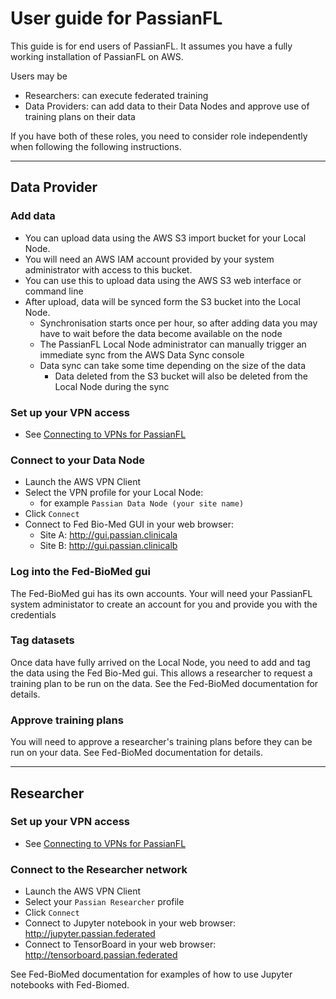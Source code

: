 # User guide for PassianFL

This guide is for end users of PassianFL. It assumes you have a fully working installation
of PassianFL on AWS.

Users may be  
- Researchers: can execute federated training
- Data Providers: can add data to their Data Nodes and approve use of training plans on their data

If you have both of these roles, you need to consider role independently when following the following instructions.

---

## Data Provider 

### Add data

- You can upload data using the AWS S3 import bucket for your Local Node.
- You will need an AWS IAM account provided by your system administrator with access to this bucket.
- You can use this to upload data using the AWS S3 web interface or command line
- After upload, data will be synced form the S3 bucket into the Local Node.
  - Synchronisation starts once per hour, so after adding data you may have to wait before the data
become available on the node
  - The PassianFL Local Node administrator can manually trigger an immediate sync from the AWS Data Sync console   
  - Data sync can take some time depending on the size of the data 
    - Data deleted from the S3 bucket will also be deleted from the Local Node during the sync

### Set up your VPN access

- See [Connecting to VPNs for PassianFL](vpn_setup.md)

### Connect to your Data Node

- Launch the AWS VPN Client 
- Select the VPN profile for your Local Node:
  - for example `Passian Data Node (your site name)`
- Click `Connect`
- Connect to Fed Bio-Med GUI in your web browser:
  - Site A: http://gui.passian.clinicala
  - Site B: http://gui.passian.clinicalb


### Log into the Fed-BioMed gui
The Fed-BioMed gui has its own accounts. Your will need your PassianFL system administator to 
create an account for you and provide you with the credentials 


### Tag datasets

Once data have fully arrived on the Local Node, you need to add and tag the data using the
Fed Bio-Med gui. This allows a researcher to request a training plan to be run on the data.
See the Fed-BioMed documentation for details.

### Approve training plans
You will need to approve a researcher's training plans before they can be run on your data.
See Fed-BioMed documentation for details.

---

## Researcher

### Set up your VPN access

- See [Connecting to VPNs for PassianFL](vpn_setup.md)

### Connect to the Researcher network
- Launch the AWS VPN Client 
- Select your `Passian Researcher` profile
- Click `Connect`
- Connect to Jupyter notebook in your web browser:  http://jupyter.passian.federated
- Connect to TensorBoard in your web browser:  http://tensorboard.passian.federated

See Fed-BioMed documentation for examples of how to use Jupyter notebooks with Fed-Biomed.
